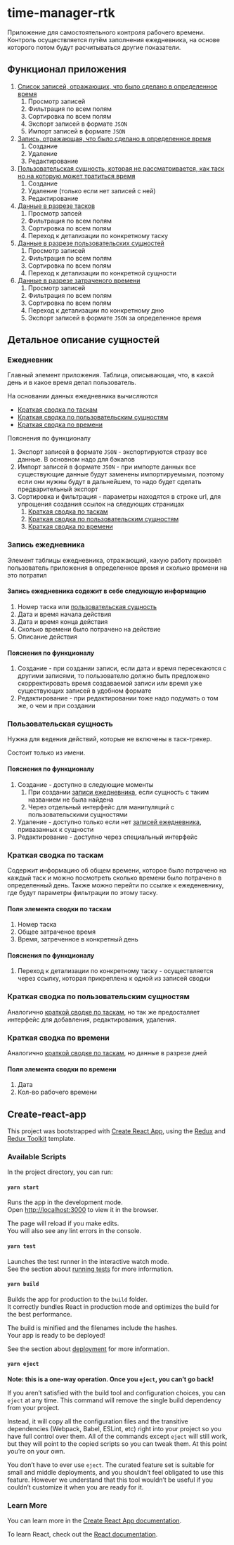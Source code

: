 # time-manager-rtk

Приложение для самостоятельного контроля рабочего времени. Контроль осуществляется путём заполнения ежедневника, на основе которого потом будут расчитываться другие показатели.

## Функционал приложения

1. [Список записей, отражающих, что было сделано в определенное время](###ежедневник)
    1. Просмотр записей
    2. Фильтрация по всем полям
    3. Сортировка по всем полям
    4. Экспорт записей в формате `JSON`
    5. Импорт записей в формате `JSON`
2. [Запись, отражающая, что было сделано в определенное время](###запись-ежедневника)
    1. Создание
    2. Удаление
    3. Редактирование
3. [Пользовательская сущность, которая не рассматривается, как таск но на которую может тратиться время](###пользовательская-сущность)
    1. Создание
    2. Удаление (только если нет записей с ней)
    3. Редактирование
4. [Данные в разрезе тасков](###краткая-сводка-по-таскам)
    1. Просмотр запсей
    2. Фильтрация по всем полям
    3. Сортировка по всем полям
    4. Переход к детализации по конкретному таску
5. [Данные в разрезе пользовательских сущностей](###краткая-сводка-по-пользовательским-сущностям)
    1. Просмотр записей
    2. Фильтрация по всем полям
    3. Сортировка по всем полям
    4. Переход к детализации по конкретной сущности
6. [Данные в разрезе затраченого времени](###краткая-сводка-по-времени)
    1. Просмотр записей
    2. Фильтрация по всем полям
    3. Сортировка по всем полям
    4. Переход к детализации по конкретному дню
    5. Экспорт записей в формате `JSON` за определенное время

## Детальное описание сущностей

### Ежедневник

Главный элемент приложения. Таблица, описывающая, что, в какой день и в какое время делал пользователь.

На основании данных ежедневника вычисляются

* [Краткая сводка по таскам](###краткая-сводка-по-таскам)
* [Краткая сводка по пользовательским сущностям](###краткая-сводка-по-пользовательским-сущностям)
* [Краткая сводка по времени](###краткая-сводка-по-времени)

Пояснения по функционалу

1. Экспорт записей в формате `JSON` - экспортируются стразу все данные. В основном надо для бэкапов
2. Импорт записей в формате `JSON` - при импорте данных все существующие данные будут заменены импортируемыми, поэтому если они нужны будут в дальнейшем, то надо будет сделать предварительный экспорт
3. Сортировка и фильтрация - параметры находятся в строке url, для упрощения создания ссылок на следующих страницах
    1. [Краткая сводка по таскам](###краткая-сводка-по-таскам)
    2. [Краткая сводка по пользовательским сущностям](###краткая-сводка-по-пользовательским-сущностям)
    3. [Краткая сводка по времени](###краткая-сводка-по-времени)

### Запись ежедневника

Элемент таблицы ежедневника, отражающий, какую работу произвёл пользователь приложения в определенное время и сколько времени на это потратил

#### Запись ежедневника содежит в себе следующую информацию

1. Номер таска или [пользовательская сущность](###пользовательская-сущность)
2. Дата и время начала действия
3. Дата и время конца действия
4. Сколько времени было потрачено на действие
5. Описание действия

#### Пояснения по функционалу

1. Создание - при создании записи, если дата и время пересекаются с другими записями, то пользователю должно быть предложено скорректировать время создаваемой записи или время уже существующих записей в удобном формате
2. Редактирование - при редактировании тоже надо подумать о том же, о чем и при создании

### Пользовательская сущность

Нужна для ведения действий, которые не включены в таск-трекер.

Состоит только из имени.

#### Пояснения по функционалу

1. Создание - доступно в следующие моменты
    1. При создании [записи ежедневника](###запись-ежедневника), если сущность с таким названием не была найдена
    2. Через отдельный интерфейс для манипуляций с пользовательскими сущностями
2. Удаление - доступно только если нет [записей ежедневника](###запись-ежедневника), привазанных к сущности
3. Редактирование - доступно через специальный интерфейс

### Краткая сводка по таскам

Содержит информацию об общем времени, которое было потрачено на каждый таск и можно посмотреть сколько времени было потрачено в определенный день. Также можно перейти по ссылке к ежеденевнику, где будут параметры фильтрации по этому таску.

#### Поля элемента сводки по таскам

1. Номер таска
2. Общее затраченое время
3. Время, затреченное в конкретный день

#### Пояснения по функционалу

1. Переход к детализации по конкретному таску - осуществляется через ссылку, которая прикреплена к одной из записей сводки

### Краткая сводка по пользовательским сущностям

Аналогично [краткой сводке по таскам](###краткая-сводка-по-таскам), но так же предосталяет интерфейс для добавления, редактирования, удаления.

### Краткая сводка по времени

Аналогично [краткой сводке по таскам](###краткая-сводка-по-таскам), но данные в разрезе дней

#### Поля элемента сводки по времени

1. Дата
2. Кол-во рабочего времени

## Create-react-app

This project was bootstrapped with [Create React App](https://github.com/facebook/create-react-app), using the [Redux](https://redux.js.org/) and [Redux Toolkit](https://redux-toolkit.js.org/) template.

### Available Scripts

In the project directory, you can run:

#### `yarn start`

Runs the app in the development mode.<br />
Open [http://localhost:3000](http://localhost:3000) to view it in the browser.

The page will reload if you make edits.<br />
You will also see any lint errors in the console.

#### `yarn test`

Launches the test runner in the interactive watch mode.<br />
See the section about [running tests](https://facebook.github.io/create-react-app/docs/running-tests) for more information.

#### `yarn build`

Builds the app for production to the `build` folder.<br />
It correctly bundles React in production mode and optimizes the build for the best performance.

The build is minified and the filenames include the hashes.<br />
Your app is ready to be deployed!

See the section about [deployment](https://facebook.github.io/create-react-app/docs/deployment) for more information.

#### `yarn eject`

**Note: this is a one-way operation. Once you `eject`, you can’t go back!**

If you aren’t satisfied with the build tool and configuration choices, you can `eject` at any time. This command will remove the single build dependency from your project.

Instead, it will copy all the configuration files and the transitive dependencies (Webpack, Babel, ESLint, etc) right into your project so you have full control over them. All of the commands except `eject` will still work, but they will point to the copied scripts so you can tweak them. At this point you’re on your own.

You don’t have to ever use `eject`. The curated feature set is suitable for small and middle deployments, and you shouldn’t feel obligated to use this feature. However we understand that this tool wouldn’t be useful if you couldn’t customize it when you are ready for it.

### Learn More

You can learn more in the [Create React App documentation](https://facebook.github.io/create-react-app/docs/getting-started).

To learn React, check out the [React documentation](https://reactjs.org/).
